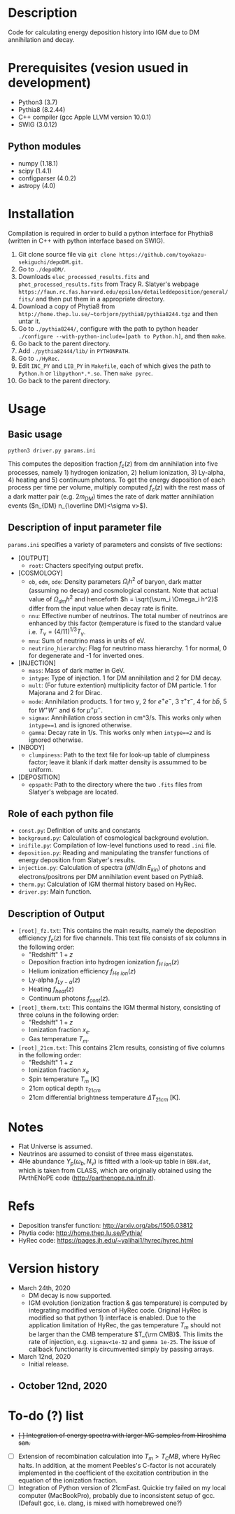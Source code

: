 # Description
Code for calculating energy deposition history into IGM due to DM annihilation and decay.

# Prerequisites (vesion usued in development)
* Python3 (3.7)
* Pythia8 (8.2.44)
* C++ compiler (gcc Apple LLVM version 10.0.1)
* SWIG (3.0.12)

## Python modules
* numpy (1.18.1)
* scipy (1.4.1)
* configparser (4.0.2)
* astropy (4.0)

# Installation
Compilation is required in order to build a python interface for Phythia8 (written in C++ with python interface based on SWIG).
1. Git clone source file via `git clone https://github.com/toyokazu-sekiguchi/depoDM.git`.
2. Go to `./depoDM/`.
3. Downloads `elec_processed_results.fits` and `phot_processed_results.fits` from Tracy R. Slatyer's webpage `https://faun.rc.fas.harvard.edu/epsilon/detaileddeposition/general/fits/` and then put them in a appropriate directory.  
4. Download a copy of Phytia8 from `http://home.thep.lu.se/~torbjorn/pythia8/pythia8244.tgz` and then untar it.
5. Go to `./pythia8244/`, configure with the path to python header `./configure --with-python-include=[path to Python.h]`, and then `make`.
6. Go back to the parent directory. 
7. Add `./pythia82444/lib/` in `PYTHONPATH`.
8. Go to `./HyRec`.
9. Edit `INC_PY` and `LIB_PY` in `Makefile`, each of which gives the path to `Python.h` or `libpython*.*.so`. Then `make pyrec`.
10. Go back to the parent directory.

# Usage

## Basic usage
`python3 driver.py params.ini`

This computes the deposition fraction $f_c(z)$ from dm annihilation into five processes, namely 1) hydrogen ionization, 2) helium ionization, 3) Ly-alpha, 4) heating and 5) continuum photons. To get the energy deposition of each process per time per volume, multiply computed $f_c(z)$ with the rest mass of a dark matter pair (e.g. $2m_{DM}$) times the rate of dark matter annihilation events ($n_{DM} n_{\overline DM}<\sigma v>$). 

## Description of input parameter file
`params.ini` specifies a variety of parameters and consists of five sections:
* [OUTPUT]
  - `root`: Chacters specifying output prefix.
* [COSMOLOGY]
  - `ob`, `odm`, `ode`: Density parameters $\Omega_i h^2$ of baryon, dark matter (assuming no decay) and cosmological constant. Note that actual value of $\Omega_{dm} h^2$ and henceforth $h = \sqrt{\sum_i \Omega_i h^2}$ differ from the input value when decay rate is finite.
  - `nnu`: Effective number of neutrinos. The total number of neutrinos are enhanced by this factor (temperature is fixed to the standard value i.e. $T_\nu = (4/11)^{1/3} T_\gamma$.
  - `mnu`: Sum of neutrino mass in units of eV.
  - `neutrino_hierarchy`: Flag for neutrino mass hierarchy. 1 for normal, 0 for degenerate and -1 for inverted ones.
* [INJECTION]
  - `mass`: Mass of dark matter in GeV.
  - `intype`: Type of injection. 1 for DM annihilation and 2 for DM decay.
  - `mult`: (For future extention) multiplicity factor of DM particle. 1 for Majorana and 2 for Dirac.
  - `mode`: Annihilation products. 1 for two $\gamma$, 2 for $e^+e^-$, 3 $\tau^+\tau^-$, 4 for $b\bar{b}$, 5 for $W^+W^-$ and 6 for $\mu^+\mu^-$.
  - `sigmav`: Annihilation cross section in cm^3/s. This works only when `intype==1` and is ignored otherwise.
  - `gamma`: Decay rate in 1/s. This works only when `intype==2` and is ignored otherwise.
* [NBODY]
  - `clumpiness`: Path to the text file for look-up table of clumpiness factor; leave it blank if dark matter density is assummed to be uniform.
* [DEPOSITION]
  - `epspath`: Path to the directory where the two `.fits` files from Slatyer's webpage are located.

## Role of each python file
* `const.py`: Definition of units and constants
* `background.py`: Calculation of cosmological background evolution. 
* `inifile.py`: Compilation of low-level functions used to read `.ini` file.
* `deposition.py`: Reading and manipulating the transfer functions of energy deposition from Slatyer's results. 
* `injection.py`: Calculation of spectra ($dN/d\ln E_{kin}$) of photons and electrons/positrons per DM annihilation event based on Pythia8.
* `therm.py`: Calculation of IGM thermal history based on HyRec.
* `driver.py`: Main function.

## Description of Output
* `[root]_fz.txt`: This contains the main results, namely the deposition efficiency $f_c(z)$ for five channels. This text file consists of six columns in the following order:
  - "Redshift" $1+z$
  - Deposition fraction into hydrogen ionization  $f_{H~ion}(z)$
  - Helium ionization efficiency $f_{He~ion}(z)$
  - Ly-alpha $f_{Ly-\alpha}(z)$
  - Heating $f_{heat}(z)$
  - Continuum photons $f_{cont}(z)$.
* `[root]_therm.txt`: This contains the IGM thermal history, consisting of three coluns in the following order:
  - "Redshift" $1+z$
  - Ionization fraction $x_e$.
  - Gas temperature $T_m$.
* `[root]_21cm.txt`: This contains 21cm results, consisting of five columns in the following order:
  - "Redshift" $1+z$
  - Ionization fraction $x_e$
  - Spin temperature $T_m$ [K]
  - 21cm optical depth $\tau_{21cm}$
  - 21cm differential brightness temperature $\Delta T_{21cm}$ [K].
  
# Notes
* Flat Universe is assumed.
* Neutrinos are assumed to consist of three mass eigenstates.
* 4He abundance $Y_p(\omega_b, N_\nu)$ is fitted with a look-up table in `BBN.dat`, which is taken from CLASS, which are originally obtained using the PArthENoPE code (http://parthenope.na.infn.it).

# Refs
* Deposition transfer function: http://arxiv.org/abs/1506.03812
* Phytia code: http://home.thep.lu.se/Pythia/
* HyRec code: https://pages.jh.edu/~yalihai1/hyrec/hyrec.html

# Version history
* March 24th, 2020
  - DM decay is now supported.
  - IGM evolution (ionization fraction & gas temperature) is computed by integrating modified version of HyRec code. Original HyRec is modified so that python 1) interface is enabled. Due to the application limitation of HyRec, the gas temperature $T_m$ should not be larger than the CMB temperature $T_{\rm CMB}$. This limits the rate of injection, e.g. `sigmav<1e-32` and `gamma 1e-25`. The issue of callback functionarity is circumvented simply by passing arrays.
* March 12nd, 2020
  - Initial release.
* October 12nd, 2020
  - 

# To-do (?) list
- ~~[ ] Integration of energy spectra with larger MC samples from Hiroshima san.~~
- [ ] Extension of recombination calculation into $T_m>T_CMB$, where HyRec halts. In addition, at the moment Peebles's C-factor is not accurately implemented in the coefficient of the excitation contribution in the equation of the ionization fraction.
- [ ] Integration of Python version of 21cmFast. Quickie try failed on my local computer (MacBookPro), probably due to inconsistent setup of gcc. (Default gcc, i.e. clang, is mixed with homebrewed one?)

